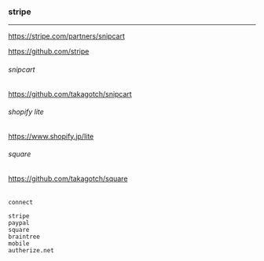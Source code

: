 ### stripe
---
https://stripe.com/partners/snipcart


https://github.com/stripe

###### snipcart
https://github.com/takagotch/snipcart

###### shopify lite
https://www.shopify.jp/lite

###### square
https://github.com/takagotch/square

######

```
connect

stripe
paypal
square
braintree
mobile
autherize.net
```


```
```


```
```


```
```





